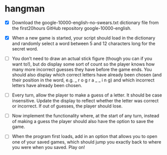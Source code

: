# hangman

- [x] Download the google-10000-english-no-swears.txt dictionary file from the first20hours GitHub repository google-10000-english.

- [x] When a new game is started, your script should load in the dictionary and randomly select a word between 5 and 12 characters long for the secret word.

- [ ] You don’t need to draw an actual stick figure (though you can if you want to!), but do display some sort of count so the player knows how many more     incorrect guesses they have before the game ends. You should also display which correct letters have already been chosen (and their position in the word, e.g. _ r o g r a _ _ i n g) and which incorrect letters have already been chosen.

- [ ] Every turn, allow the player to make a guess of a letter. It should be case insensitive. Update the display to reflect whether the letter was correct or incorrect. If out of guesses, the player should lose.

- [ ] Now implement the functionality where, at the start of any turn, instead of making a guess the player should also have the option to save the game. 

- [ ] When the program first loads, add in an option that allows you to open one of your saved games, which should jump you exactly back to where you were when you saved. Play on!
